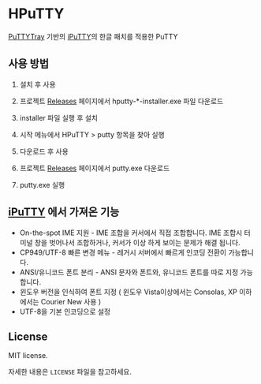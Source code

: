 # HPuTTY


[PuTTYTray][1] 기반의 [iPuTTY][2]의 한글 패치를 적용한 PuTTY

## 사용 방법

1. 설치 후 사용

  1. 프로젝트 [Releases](https://github.com/teamnop/HPuTTY/releases/latest) 페이지에서 hputty-*-installer.exe 파일 다운로드
  2. installer 파일 실행 후 설치
  3. 시작 메뉴에서 HPuTTY &gt; putty 항목을 찾아 실행

2. 다운로드 후 사용

  1. 프로젝트 [Releases](https://github.com/teamnop/HPuTTY/releases/latest) 페이지에서 putty.exe 다운로드
  2. putty.exe 실행

## [iPuTTY][2] 에서 가져온 기능

* On-the-spot IME 지원 - IME 조합을 커서에서 직접 조합합니다. IME 조합시 터미널 창을 벗어나서 조합하거나, 커서가 이상 하게 보이는 문제가 해결 됩니다.
* CP949/UTF-8 빠른 변경 메뉴 - 레거시 서버에서 빠르게 인코딩 전환이 가능합니다.
* ANSI/유니코드 폰트 분리 - ANSI 문자와 폰트와, 유니코드 폰트를 따로 지정 가능합니다.
* 윈도우 버전을 인식하여 폰트 지정 ( 윈도우 Vista이상에서는 Consolas, XP 이하에서는 Courier New 사용 )
* UTF-8을 기본 인코딩으로 설정

## License

MIT license.

자세한 내용은 `LICENSE` 파일을 참고하세요.

  [1]: https://puttytray.goeswhere.com/
  [2]: https://bitbucket.org/daybreaker/iputty/
